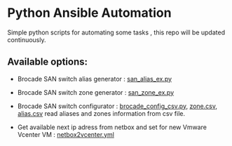 # Python Ansible Automation

Simple python scripts for automating some tasks , this repo will be updated continuously.

## Available options:
* Brocade SAN switch alias generator : [san_alias_ex.py](https://github.com/muratbulat/fayton/blob/master/san/san_alias_ex.py)

* Brocade SAN switch zone generator : [san_zone_ex.py](https://github.com/muratbulat/fayton/blob/master/san/san_zone_ex.py)

* Brocade SAN switch configurator : [brocade_config_csv.py](https://github.com/muratbulat/fayton/blob/master/san/brocade_config_csv.py), [zone.csv](https://github.com/muratbulat/fayton/blob/master/san/alias.csv), [alias.csv](https://github.com/muratbulat/fayton/blob/master/san/zone.csv) read aliases and zones information from csv file.

* Get available next ip adress from netbox and set for new Vmware Vcenter VM : [netbox2vcenter.yml](https://github.com/muratbulat/fayton/blob/master/ansible/netbox2vcenter.yml)
